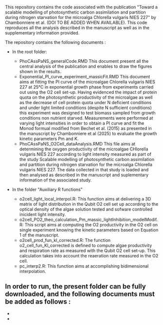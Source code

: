 This repository contains the code associated with the publication "Toward a scalable modelling of photosynthetic carbon assimilation and partition during nitrogen starvation for the microalga Chlorella vulgaris NIES 227" by Chambonniere et al. (DOI TO BE ADDED WHEN AVAILABLE).
This code reproduces all the analysis described in the manuscript as well as in the supplementary information provided.

The repository contains the following documents :

  * In the root folder:
    - PhoCAssPaNS_generalCode.RMD
        This document present all the central analysis of the publication and enables to draw the figures shown in the results.
    - Exponential_PI_curve_experiment_massicFit.RMD
        This document aims at fitting the PI curve of the microalgae Chlorella vulgaris NIES 227 at 25°C in exponential growth phase from experiments carried out using the O2 cell set-up.
        Having evidenced the impact of protein quota on the photosynthetic productivity of the microalgae as well as the decrease of cell protein quota under N deficient conditions and under light limited conditions (despite N sufficient conditions) this experiment was designed to test biomass sampled from growth conditions non nutrient starved.
        Measurements were performed at varying light intensities in order to obtain a PI curve and fit the Monod formual modified from Bechet et al. (2015) as presented in the manuscript by Chambonniere et al (2025) to evaluate the growth kinetic parameters Pm and K.
    - PhoCAssPaNS_O2Cell_dataAnalysis.RMD
        This file aims at determining the oxygen productivity of the microalgae CHlorella vulgaris NIES 227 according to light intensity measured as part of the study Scalable modelling of photosynthetic carbon assimilation and partition during
        nitrogen starvation for the microalga Chlorella vulgaris NIES 227. 
        The data collected in that study is loaded and then analysed as described in the manuscript and suplementary information of the associated study.
  
  * In the folder "Auxiliary R functions"
    - o2cell_light_local_interpol.R:
        This function aims at delivering a 3D matrix of light distribution in the Qubit O2 cell set up according to the optical density of the algae solution tested and sofware controlled inicident light intensity.
    - o2cell_PO2_theo_calculation_Pm_massic_lightInhibition_modelModif.R:
        This script aims at computing the O2 productivity in the O2 cell on single experiment knowing the kinetic parameters based on Equation 1 of the manuscript.
    - o2cell_prod_fun_kl_corrected.R:
        The function o2_cell_fun_Kl_corrected is defined to compute algae productivity and respiration rate as measured with the Qubit O2 cell set-up. This calculation takes into account the reaeration rate measured in the O2 cell.
    - pc_interp2.R:
         This function aims at accomplishing bidimensional interpolation.


In order to run, the present folder can be fully downloaded, and the following documents must be added as follows :
  - 
  -
  -
  

